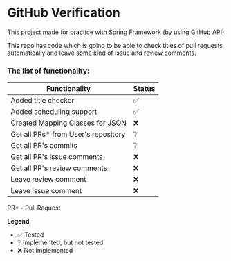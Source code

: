 # GitHub Verification
This project made for practice with Spring Framework (by using GitHub API)

This repo has code which is going to be able to check titles of pull requests automatically and leave some kind of issue and review comments.

### The list of functionality:

|Functionality|Status|
|---|---|
|Added title checker|✅|
|Added scheduling support|✅|
|Created Mapping Classes for JSON|❌|
|Get all PRs* from User's repository |❔|
|Get all PR's commits|❔|
|Get all PR's issue comments|❌|
|Get all PR's review comments|❌|
|Leave review comment|❌|
|Leave issue comment|❌|

PR* - Pull Request

**Legend**

- ✅ Tested
- ❔ Implemented, but not tested
- ❌ Not implemented